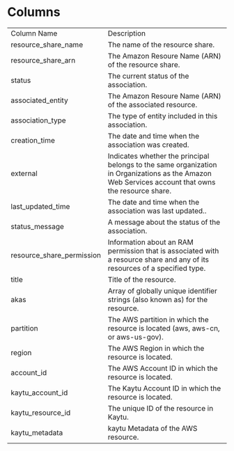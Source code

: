 # Columns  

<table>
	<tr><td>Column Name</td><td>Description</td></tr>
	<tr><td>resource_share_name</td><td>The name of the resource share.</td></tr>
	<tr><td>resource_share_arn</td><td>The Amazon Resoure Name (ARN) of the resource share.</td></tr>
	<tr><td>status</td><td>The current status of the association.</td></tr>
	<tr><td>associated_entity</td><td>The Amazon Resoure Name (ARN) of the associated resource.</td></tr>
	<tr><td>association_type</td><td>The type of entity included in this association.</td></tr>
	<tr><td>creation_time</td><td>The date and time when the association was created.</td></tr>
	<tr><td>external</td><td>Indicates whether the principal belongs to the same organization in Organizations as the Amazon Web Services account that owns the resource share.</td></tr>
	<tr><td>last_updated_time</td><td>The date and time when the association was last updated..</td></tr>
	<tr><td>status_message</td><td>A message about the status of the association.</td></tr>
	<tr><td>resource_share_permission</td><td>Information about an RAM permission that is associated with a resource share and any of its resources of a specified type.</td></tr>
	<tr><td>title</td><td>Title of the resource.</td></tr>
	<tr><td>akas</td><td>Array of globally unique identifier strings (also known as) for the resource.</td></tr>
	<tr><td>partition</td><td>The AWS partition in which the resource is located (aws, aws-cn, or aws-us-gov).</td></tr>
	<tr><td>region</td><td>The AWS Region in which the resource is located.</td></tr>
	<tr><td>account_id</td><td>The AWS Account ID in which the resource is located.</td></tr>
	<tr><td>kaytu_account_id</td><td>The Kaytu Account ID in which the resource is located.</td></tr>
	<tr><td>kaytu_resource_id</td><td>The unique ID of the resource in Kaytu.</td></tr>
	<tr><td>kaytu_metadata</td><td>kaytu Metadata of the AWS resource.</td></tr>
</table>